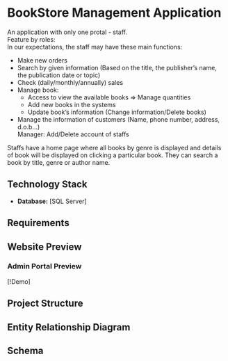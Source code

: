 # BookStore Management Application

An application with only one protal - staff.  
Feature by roles:  
In our expectations, the staff may have these main functions: 
  - Make new orders
  - Search by given information​ (Based on the title, the publisher’s name, the publication date or topic) 
  - Check (daily/monthly/annually) sales​ 
  - Manage book:​ 
    - Access to view the available books => Manage quantities​ 
    - Add new books in the systems​ 
    - Update book’s information (Change information/Delete books)​ 
  - Manage the information of customers (Name, phone number, address, d.o.b…) <br>
Manager: Add/Delete account of staffs​ 

Staffs have a home page where all books by genre is displayed and details of book will be displayed on clicking a particular book.
They can search a book by title, genre or author name.

## Technology Stack
* **Database:** [SQL Server]

## Requirements


## Website Preview
### Admin Portal Preview
[!Demo]

## Project Structure

## Entity Relationship Diagram

## Schema
